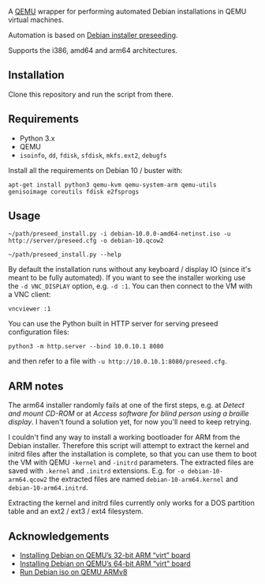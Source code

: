 A [QEMU][qemu] wrapper for performing automated Debian installations in QEMU
virtual machines.

Automation is based on [Debian installer preseeding][d-i-preseed].

Supports the i386, amd64 and arm64 architectures.

[qemu]: https://www.qemu.org/
[d-i-preseed]: https://wiki.debian.org/DebianInstaller/Preseed

## Installation

Clone this repository and run the script from there.

## Requirements

- Python 3.x
- QEMU
- `isoinfo`, `dd`, `fdisk`, `sfdisk`, `mkfs.ext2`, `debugfs`

Install all the requirements on Debian 10 / buster with:

	apt-get install python3 qemu-kvm qemu-system-arm qemu-utils genisoimage coreutils fdisk e2fsprogs

## Usage

	~/path/preseed_install.py -i debian-10.0.0-amd64-netinst.iso -u http://server/preseed.cfg -o debian-10.qcow2

	~/path/preseed_install.py --help

By default the installation runs without any keyboard / display IO (since it's
meant to be fully automated). If you want to see the installer working use the
`-d VNC_DISPLAY` option, e.g. `-d :1`. You can then connect to the VM with a
VNC client:

	vncviewer :1

You can use the Python built in HTTP server for serving preseed configuration
files:

	python3 -m http.server --bind 10.0.10.1 8080

and then refer to a file with `-u http://10.0.10.1:8080/preseed.cfg`.

## ARM notes

The arm64 installer randomly fails at one of the first steps, e.g. at _Detect
and mount CD-ROM_ or at _Access software for blind person using a braille
display_. I haven't found a solution yet, for now you'll need to keep retrying.

I couldn't find any way to install a working bootloader for ARM from the Debian
installer. Therefore this script will attempt to extract the kernel and initrd
files after the installation is complete, so that you can use them to boot the
VM with QEMU `-kernel` and `-initrd` parameters. The extracted files are saved
with `.kernel` and `.initrd` extensions. E.g. for `-o debian-10-arm64.qcow2`
the extracted files are named `debian-10-arm64.kernel` and
`debian-10-arm64.initrd`.

Extracting the kernel and initrd files currently only works for a DOS partition
table and an ext2 / ext3 / ext4 filesystem.

## Acknowledgements

- [Installing Debian on QEMU’s 32-bit ARM “virt” board](https://translatedcode.wordpress.com/2016/11/03/installing-debian-on-qemus-32-bit-arm-virt-board/)
- [Installing Debian on QEMU’s 64-bit ARM “virt” board](https://translatedcode.wordpress.com/2017/07/24/installing-debian-on-qemus-64-bit-arm-virt-board/)
- [Run Debian iso on QEMU ARMv8](https://kennedy-han.github.io/2015/06/16/QEMU-debian-ARMv8.html)
